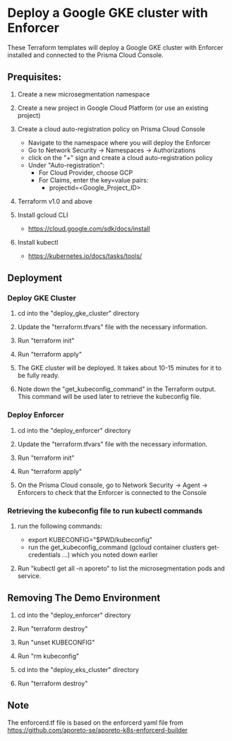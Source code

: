 # Deploy a Google GKE cluster with Enforcer

These Terraform templates will deploy a Google GKE cluster with Enforcer installed and connected to the Prisma Cloud Console.



## Prequisites:
1. Create a new microsegmentation namespace

2. Create a new project in Google Cloud Platform (or use an existing project)

3. Create a cloud auto-registration policy on Prisma Cloud Console
    - Navigate to the namespace where you will deploy the Enforcer
    - Go to Network Security -> Namespaces -> Authorizations
    - click on the "+" sign and create a cloud auto-registration policy
    - Under "Auto-registration":
        - For Cloud Provider, choose GCP
        - For Claims, enter the key=value pairs:
            - projectid=<Google_Project_ID>

4. Terraform v1.0 and above

5. Install gcloud CLI
    - https://cloud.google.com/sdk/docs/install

6. Install kubectl
    - https://kubernetes.io/docs/tasks/tools/



## Deployment

### Deploy GKE Cluster

1. cd into the "deploy_gke_cluster" directory

2. Update the "terraform.tfvars" file with the necessary information.

3. Run "terraform init"

4. Run "terraform apply"

5. The GKE cluster will be deployed. It takes about 10-15 minutes for it to be fully ready.

6. Note down the "get_kubeconfig_command" in the Terraform output. This command will be used later to retrieve the kubeconfig file.



### Deploy Enforcer

1. cd into the "deploy_enforcer" directory

2. Update the "terraform.tfvars" file with the necessary information.

3. Run "terraform init"

4. Run "terraform apply"

5. On the Prisma Cloud console, go to Network Security -> Agent -> Enforcers to check that the Enforcer is connected to the Console



### Retrieving the kubeconfig file to run kubectl commands
1. run the following commands:
    - export KUBECONFIG="$PWD/kubeconfig"
    - run the get_kubeconfig_command (gcloud container clusters get-credentials ...) which you noted down earlier

2. Run "kubectl get all -n aporeto" to list the microsegmentation pods and service.



## Removing The Demo Environment

1. cd into the "deploy_enforcer" directory

2. Run "terraform destroy"

3. Run "unset KUBECONFIG"

4. Run "rm kubeconfig"

5. cd into the "deploy_eks_cluster" directory

6. Run "terraform destroy"



## Note
The enforcerd.tf file is based on the enforcerd yaml file from https://github.com/aporeto-se/aporeto-k8s-enforcerd-builder
